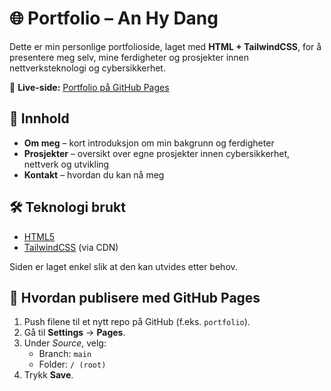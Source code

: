 # 🌐 Portfolio – An Hy Dang

Dette er min personlige portfolioside, laget med **HTML + TailwindCSS**, for å presentere meg selv, mine ferdigheter og prosjekter innen nettverksteknologi og cybersikkerhet.

🔗 **Live-side:** [Portfolio på GitHub Pages](https://lazernn1.github.io/Portfolio/#contact)

## 📖 Innhold
- **Om meg** – kort introduksjon om min bakgrunn og ferdigheter  
- **Prosjekter** – oversikt over egne prosjekter innen cybersikkerhet, nettverk og utvikling  
- **Kontakt** – hvordan du kan nå meg  

## 🛠️ Teknologi brukt
- [HTML5](https://developer.mozilla.org/en-US/docs/Web/HTML)  
- [TailwindCSS](https://tailwindcss.com/) (via CDN)  

Siden er laget enkel slik at den kan utvides etter behov.  

## 🚀 Hvordan publisere med GitHub Pages
1. Push filene til et nytt repo på GitHub (f.eks. `portfolio`).  
2. Gå til **Settings** → **Pages**.  
3. Under *Source*, velg:
   - Branch: `main`  
   - Folder: `/ (root)`  
4. Trykk **Save**.  

